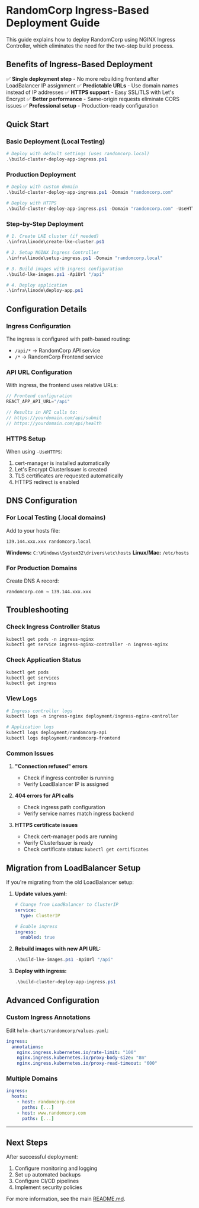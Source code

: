 # RandomCorp Ingress-Based Deployment Guide

This guide explains how to deploy RandomCorp using NGINX Ingress Controller, which eliminates the need for the two-step build process.

## Benefits of Ingress-Based Deployment

✅ **Single deployment step** - No more rebuilding frontend after LoadBalancer IP assignment
✅ **Predictable URLs** - Use domain names instead of IP addresses
✅ **HTTPS support** - Easy SSL/TLS with Let's Encrypt
✅ **Better performance** - Same-origin requests eliminate CORS issues
✅ **Professional setup** - Production-ready configuration

## Quick Start

### Basic Deployment (Local Testing)

```powershell
# Deploy with default settings (uses randomcorp.local)
.\build-cluster-deploy-app-ingress.ps1
```

### Production Deployment

```powershell
# Deploy with custom domain
.\build-cluster-deploy-app-ingress.ps1 -Domain "randomcorp.com"

# Deploy with HTTPS
.\build-cluster-deploy-app-ingress.ps1 -Domain "randomcorp.com" -UseHTTPS -Email "admin@example.com"
```

### Step-by-Step Deployment

```powershell
# 1. Create LKE cluster (if needed)
.\infra\linode\create-lke-cluster.ps1

# 2. Setup NGINX Ingress Controller
.\infra\linode\setup-ingress.ps1 -Domain "randomcorp.local"

# 3. Build images with ingress configuration
.\build-lke-images.ps1 -ApiUrl "/api"

# 4. Deploy application
.\infra\linode\deploy-app.ps1
```

## Configuration Details

### Ingress Configuration

The ingress is configured with path-based routing:

- `/api/*` → RandomCorp API service
- `/*` → RandomCorp Frontend service

### API URL Configuration

With ingress, the frontend uses relative URLs:

```typescript
// Frontend configuration
REACT_APP_API_URL="/api"

// Results in API calls to:
// https://yourdomain.com/api/submit
// https://yourdomain.com/api/health
```

### HTTPS Setup

When using `-UseHTTPS`:

1. cert-manager is installed automatically
2. Let's Encrypt ClusterIssuer is created
3. TLS certificates are requested automatically
4. HTTPS redirect is enabled

## DNS Configuration

### For Local Testing (.local domains)

Add to your hosts file:
```
139.144.xxx.xxx randomcorp.local
```

**Windows:** `C:\Windows\System32\drivers\etc\hosts`
**Linux/Mac:** `/etc/hosts`

### For Production Domains

Create DNS A record:
```
randomcorp.com → 139.144.xxx.xxx
```

## Troubleshooting

### Check Ingress Controller Status

```powershell
kubectl get pods -n ingress-nginx
kubectl get service ingress-nginx-controller -n ingress-nginx
```

### Check Application Status

```powershell
kubectl get pods
kubectl get services
kubectl get ingress
```

### View Logs

```powershell
# Ingress controller logs
kubectl logs -n ingress-nginx deployment/ingress-nginx-controller

# Application logs
kubectl logs deployment/randomcorp-api
kubectl logs deployment/randomcorp-frontend
```

### Common Issues

1. **"Connection refused" errors**
   - Check if ingress controller is running
   - Verify LoadBalancer IP is assigned

2. **404 errors for API calls**
   - Check ingress path configuration
   - Verify service names match ingress backend

3. **HTTPS certificate issues**
   - Check cert-manager pods are running
   - Verify ClusterIssuer is ready
   - Check certificate status: `kubectl get certificates`

## Migration from LoadBalancer Setup

If you're migrating from the old LoadBalancer setup:

1. **Update values.yaml:**
   ```yaml
   # Change from LoadBalancer to ClusterIP
   service:
     type: ClusterIP
   
   # Enable ingress
   ingress:
     enabled: true
   ```

2. **Rebuild images with new API URL:**
   ```powershell
   .\build-lke-images.ps1 -ApiUrl "/api"
   ```

3. **Deploy with ingress:**
   ```powershell
   .\build-cluster-deploy-app-ingress.ps1
   ```

## Advanced Configuration

### Custom Ingress Annotations

Edit `helm-charts/randomcorp/values.yaml`:

```yaml
ingress:
  annotations:
    nginx.ingress.kubernetes.io/rate-limit: "100"
    nginx.ingress.kubernetes.io/proxy-body-size: "8m"
    nginx.ingress.kubernetes.io/proxy-read-timeout: "600"
```

### Multiple Domains

```yaml
ingress:
  hosts:
    - host: randomcorp.com
      paths: [...]
    - host: www.randomcorp.com
      paths: [...]
```

---

## Next Steps

After successful deployment:

1. Configure monitoring and logging
2. Set up automated backups
3. Configure CI/CD pipelines
4. Implement security policies

For more information, see the main [README.md](../README.md).
